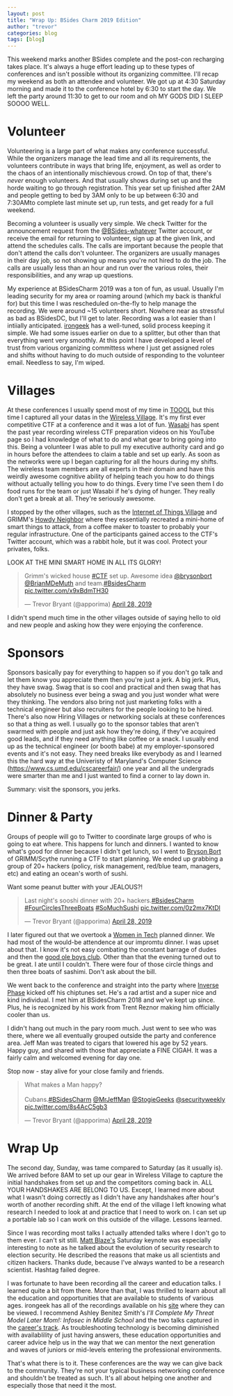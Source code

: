 ```yaml
---
layout: post
title: "Wrap Up: BSides Charm 2019 Edition"
author: "trevor"
categories: blog
tags: [blog]
---
```


This weekend marks another BSides complete and the post-con recharging takes place. It's always a huge effort leading up to these types of conferences and isn't possible without its organizing committee. I'll recap my weekend as both an attendee and volunteer. We got up at 4:30 Saturday morning and made it to the conference hotel by 6:30 to start the day. We left the party around 11:30 to get to our room and oh MY GODS DID I SLEEP SOOOO WELL.

# Volunteer
Volunteering is a large part of what makes any conference successful. While the organizers manage the lead time and all its requirements, the volunteers contribute in ways that bring life, enjoyment, as well as order to the chaos of an intentionally mischievous crowd. On top of that, there's _never_ enough volunteers. And that usually shows during set up and the horde waiting to go through registration. This year set up finished after 2AM and people getting to bed by 3AM only to be up between 6:30 and 7:30AMto complete last minute set up, run tests, and get ready for a full weekend.

Becoming a volunteer is usually very simple. We check Twitter for the announcement request from the [@BSides-whatever](https://twitter.com/search?q=%40bsides&src=typed_query&f=user) Twitter account, or receive the email for returning to volunteer, sign up at the given link, and attend the schedules calls. The calls are important because the people that don't attend the calls don't volunteer. The organizers are usually manages in their day job, so not showing up means you're not hired to do the job. The calls are usually less than an hour and run over the various roles, their responsibilities, and any wrap up questions.

My experience at BSidesCharm 2019 was a ton of fun, as usual. Usually I'm leading security for my area or roaming around (which my back is thankful for) but this time I was rescheduled on-the-fly to help manage the recording. We were around ~15 volunteers short. Nowhere near as stressful as bad as BSidesDC, but I'll get to later. Recording was a lot easier than I intiially anticipated. [irongeek](https://twitter.com/irongeek_adc) has a well-tuned, solid process keeping it simple. We had some issues earlier on due to a splitter, but other than that everything went very smoothly. At this point I have developed a level of trust from various organizing committess where I just get assigned roles and shifts without having to do much outside of responding to the volunteer email. Needless to say, I'm wiped.

# Villages
At these conferences I usually spend most of my time in [TOOOL](https://toool.us/) but this time I captured all your datas in the [Wireless Village](https://wirelessvillage.ninja/). It's my first ever competitive CTF at a conference and it was a lot of fun. [Wasabi](https://twitter.com/FrustratedITGuy) has spent the past year recording wireless CTF preparation videos on his YouTube page so I had knowledge of what to do and what gear to bring going into this. Being a  volunteer I was able to pull my executive authority card and go in hours before the attendees to claim a table and set up early. As soon as the networks were up I began capturing for all the hours during my shifts. The wireless team members are all experts in their domain and have this weirdly awesome cognitive ability of helping teach you how to do things without actually telling you how to do things. Every time I've seen them I do food runs for the team or just Wasabi if he's dying of hunger. They really don't get a break at all. They're seriously awesome.

I stopped by the other villages, such as the [Internet of Things Village](https://www.iotvillage.org/) and GRIMM's [Howdy Neighbor](https://ctf.grimm-co.com/) where they essentially recreated a mini-home of smart things to attack, from a coffee maker to toaster to probably your regular infrastructure. One of the participants gained access to the CTF's Twitter account, which was a rabbit hole, but it was cool. Protect your privates, folks.

LOOK AT THE MINI SMART HOME IN ALL ITS GLORY!
<blockquote class="twitter-tweet"><p lang="en" dir="ltr">Grimm&#39;s wicked house <a href="https://twitter.com/hashtag/CTF?src=hash&amp;ref_src=twsrc%5Etfw">#CTF</a> set up. Awesome idea <a href="https://twitter.com/brysonbort?ref_src=twsrc%5Etfw">@brysonbort</a> <a href="https://twitter.com/BrianMDeMuth?ref_src=twsrc%5Etfw">@BrianMDeMuth</a> and team.<a href="https://twitter.com/hashtag/BsidesCharm?src=hash&amp;ref_src=twsrc%5Etfw">#BsidesCharm</a> <a href="https://t.co/x9xBdmTH30">pic.twitter.com/x9xBdmTH30</a></p>&mdash; Trevor Bryant (@apporima) <a href="https://twitter.com/apporima/status/1122485570616401920?ref_src=twsrc%5Etfw">April 28, 2019</a></blockquote> <script async src="https://platform.twitter.com/widgets.js" charset="utf-8"></script>

I didn't spend much time in the other villages outside of saying hello to old and new people and asking how they were enjoying the conference.

# Sponsors 
Sponsors basically pay for everything to happen so if you don't go talk and let them know you appreciate them then you're just a jerk. A big jerk. Plus, they have swag. Swag that is so cool and practical and then swag that has absolutely no business ever being a swag and you just wonder what were they thinking. The vendors also bring not just marketing folks with a technical engineer but also recruiters for the people looking to be hired. There's also now Hiring Villages or networking socials at these conferences so that a thing as well. I usually go to the sponsor tables that aren't swarmed with people and just ask how they're doing, if they've acquired good leads, and if they need anything like coffee or a snack. I usually end up as the technical engineer (or booth babe) at my employer-sponsored events and it's not easy. They need breaks like everybody as and I learned this the hard way at the Univeristy of Maryland's Computer Science  (https://www.cs.umd.edu/cscareerfair/) one year and all the undergrads were smarter than me and I just wanted to find a corner to lay down in.

Summary: visit the sponsors, you jerks.

# Dinner & Party
Groups of people will go to Twitter to coordinate large groups of who is going to eat where. This happens for lunch and dinners. I wanted to know what's good for dinner because I didn't get lunch, so I went to [Bryson Bort](https://twitter.com/brysonbort) of GRIMM/Scythe running a CTF to start planning. We ended up grabbing a group of 20+ hackers (policy, risk management, red/blue team, managers, etc) and eating an ocean's worth of sushi.

Want some peanut butter with your JEALOUS?!
<blockquote class="twitter-tweet"><p lang="en" dir="ltr">Last night&#39;s sooshi dinner with 20+ hackers.<a href="https://twitter.com/hashtag/BsidesCharm?src=hash&amp;ref_src=twsrc%5Etfw">#BsidesCharm</a> <a href="https://twitter.com/hashtag/FourCirclesThreeBoats?src=hash&amp;ref_src=twsrc%5Etfw">#FourCirclesThreeBoats</a> <a href="https://twitter.com/hashtag/SoMuchSushi?src=hash&amp;ref_src=twsrc%5Etfw">#SoMuchSushi</a> <a href="https://t.co/0z2mx7KtDl">pic.twitter.com/0z2mx7KtDl</a></p>&mdash; Trevor Bryant (@apporima) <a href="https://twitter.com/apporima/status/1122484350195523587?ref_src=twsrc%5Etfw">April 28, 2019</a></blockquote> <script async src="https://platform.twitter.com/widgets.js" charset="utf-8"></script>

I later figured out that we overtook a [Women in Tech](https://www.womenintechnology.org/) planned dinner. We had most of the would-be attendence at our impromtu dinner. I was upset about that. I know it's not easy combating the constant barrage of dudes and then the [good ole boys club](https://www.psychologytoday.com/us/blog/he-speaks-she-speaks/201703/women-and-the-good-ole-boys-club). Other than that the evening turned out to be great. I ate until I couldn't. There were four of those circle things and then three boats of sashimi. Don't ask about the bill.

We went back to the conference and straight into the party where [Inverse Phase](http://www.inversephase.com/) kicked off his chiptunes set. He's a rad artist and a super nice and kind individual. I met him at BSidesCharm 2018 and we've kept up since. Plus, he is recognized by his work from Trent Reznor making him officially cooler than us.

I didn't hang out much in the pary room much. Just went to see who was there, where we all eventually grouped outside the party and conference area. Jeff Man was treated to cigars that lowered his age by 52 years. Happy guy, and shared with those that appreciate a FINE CIGAH. It was a fairly calm and welcomed evening for day one.

Stop now - stay alive for your close family and friends.
<blockquote class="twitter-tweet"><p lang="en" dir="ltr">What makes a Man happy?<br><br>Cubans.<a href="https://twitter.com/hashtag/BSidesCharm?src=hash&amp;ref_src=twsrc%5Etfw">#BSidesCharm</a> <a href="https://twitter.com/MrJeffMan?ref_src=twsrc%5Etfw">@MrJeffMan</a> <a href="https://twitter.com/StogieGeeks?ref_src=twsrc%5Etfw">@StogieGeeks</a> <a href="https://twitter.com/securityweekly?ref_src=twsrc%5Etfw">@securityweekly</a> <a href="https://t.co/8s4AcC5gb3">pic.twitter.com/8s4AcC5gb3</a></p>&mdash; Trevor Bryant (@apporima) <a href="https://twitter.com/apporima/status/1122324146711670785?ref_src=twsrc%5Etfw">April 28, 2019</a></blockquote> <script async src="https://platform.twitter.com/widgets.js" charset="utf-8"></script>

# Wrap Up
The second day, Sunday, was tame compared to Saturday (as it usually is). We arrived before 8AM to set up our gear in Wireless Village to capture the initial handshakes from set up and the competitors coming back in. ALL YOUR HANDSHAKES ARE BELONG TO US. Except, I learned more about what I wasn't doing correctly as I didn't have any handshakes after hour's worth of another recording shift. At the end of the village I left knowing what research I needed to look at and practice that I need to work on. I can set up a portable lab so I can work on this outside of the village. Lessons learned.

Since I was recording most talks I actually attended talks where I don't go to them ever. I can't sit still. [Matt Blaze's](https://twitter.com/mattblaze) Saturday keynote was especially interesting to note as he talked about the evolution of security research to election security. He described the reasons that make us all scientists and citizen hackers. Thanks dude, because I've always wanted to be a research scientist. Hashtag failed degree.

I was fortunate to have been recording all the career and education talks. I learned quite a bit from there. More than that, I was thrilled to learn about all the education and opportunities that are available to students of various ages. irongeek has all of the recordings available on his [site](https://www.irongeek.com/i.php?page=videos/bsidescharm2019/mainlist) where they can be viewed. I recommend Ashley Benitez Smith's _I'll Complete My Threat Model Later Mom!: Infosec in Middle School_ and the two talks captured in the [career's track](http://2019.bsidescharm.com/schedule). As troubleshooting technology is becoming diminished with availablility of just having answers, these education opportunities and career advice help us in the way that we can mentor the next generation and waves of juniors or mid-levels entering the professional environments.

That's what there is to it. These conferences are the way we can give back to the community. They're not your typical business networking conference and shouldn't be treated as such. It's all about helping one another and especially those that need it the most. 
